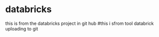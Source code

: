 # databricks
this is from the databricks project in git hub 
#this i sfrom tool databrick uploading to git 